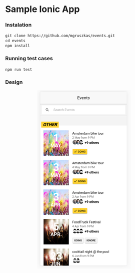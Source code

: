 # Sample Ionic App

### Instalation
```
git clone https://github.com/mgruszkas/events.git
cd events
npm install
```

### Running test cases
```
npm run test
```
### Design
<div align="center"> 
<img src="docs/images/events-1.png" width="300">
<img src="docs/images/events-2.png" width="300>
</div>